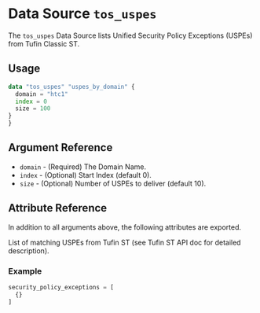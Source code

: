 # Data Source `tos_uspes`

The `tos_uspes` Data Source lists Unified Security Policy Exceptions (USPEs) from Tufin Classic ST.

## Usage

```terraform
data "tos_uspes" "uspes_by_domain" {
  domain = "htc1"
  index = 0
  size = 100
}
}
```

## Argument Reference

* `domain` - (Required) The Domain Name.
* `index` - (Optional) Start Index (default 0).
* `size` - (Optional) Number of USPEs to deliver (default 10).


## Attribute Reference

In addition to all arguments above, the following attributes are exported.

List of matching USPEs from Tufin ST (see Tufin ST API doc for detailed description). 

### Example

```terraform
security_policy_exceptions = [
  {}
]
```